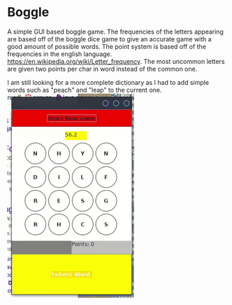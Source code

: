 # Boggle
A simple GUI based boggle game. The frequencies of the letters appearing are based off of the boggle dice game to give an accurate game with a good amount of possible words.
The point system is based off of the frequencies in the english language. https://en.wikipedia.org/wiki/Letter_frequency. The most uncommon letters are given two points per char in word instead of the common one. 

I am still looking for a more complete dictionary as I had to add simple words such as "peach" and "leap" to the current one.
![Alt Text](https://github.com/corykacal/Boggle/blob/master/bogglegame.gif?raw=true)
